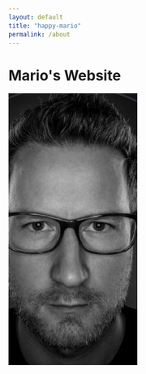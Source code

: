 ```yaml
---
layout: default 
title: "happy-mario"
permalink: /about
---
```


# Mario's Website

![credit](credets.png)
